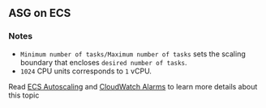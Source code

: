## ASG on ECS

### Notes
- `Minimum number of tasks/Maximum number of tasks` sets the scaling boundary that encloses `desired number of tasks`.
- `1024` CPU units corresponds to `1` vCPU.

Read [ECS Autoscaling](https://github.com/DavidHe1127/Mr.He_HandBook/blob/master/Cloud%2CTooling/ecs.md#asg) and [CloudWatch Alarms](https://github.com/DavidHe1127/Mr.He_HandBook/blob/master/Cloud%2CTooling/cloudwatch.md) to learn more details about this topic
